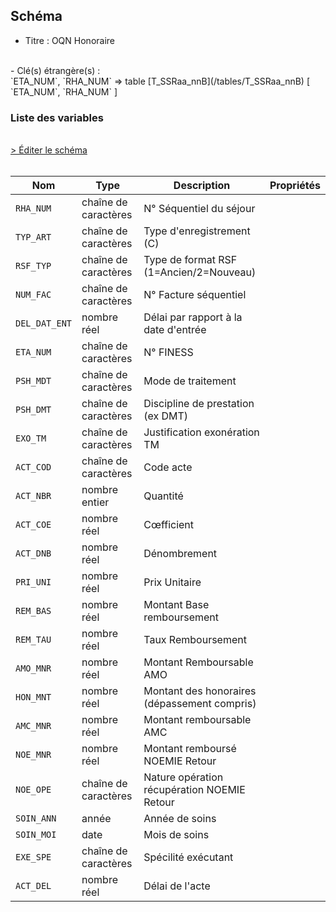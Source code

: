 ## Schéma

- Titre : OQN Honoraire
<br />
- Clé(s) étrangère(s) : <br />
`ETA_NUM`, `RHA_NUM` => table [T_SSRaa_nnB](/tables/T_SSRaa_nnB) [ `ETA_NUM`, `RHA_NUM` ]<br />

### Liste des variables
<br />
<div>
    <a href="https://gitlab.com/healthdatahub/schema-snds/edit/master/schemas/PMSI/PMSI%20SSR/T_SSRaa_nnFC.json"  
    arget="_blank" rel="noopener noreferrer">> Éditer le schéma</a>
    <OutboundLink />
</div>
<br />

Nom|Type|Description|Propriétés
-|-|-|-
`RHA_NUM`|chaîne de caractères|N° Séquentiel du séjour||
`TYP_ART`|chaîne de caractères|Type d&#x27;enregistrement (C)||
`RSF_TYP`|chaîne de caractères|Type de format RSF (1&#x3D;Ancien/2&#x3D;Nouveau)||
`NUM_FAC`|chaîne de caractères|N° Facture séquentiel||
`DEL_DAT_ENT`|nombre réel|Délai par rapport à la date d&#x27;entrée||
`ETA_NUM`|chaîne de caractères|N° FINESS||
`PSH_MDT`|chaîne de caractères|Mode de traitement||
`PSH_DMT`|chaîne de caractères|Discipline de prestation (ex DMT)||
`EXO_TM`|chaîne de caractères|Justification exonération TM||
`ACT_COD`|chaîne de caractères|Code acte||
`ACT_NBR`|nombre entier|Quantité||
`ACT_COE`|nombre réel|Cœfficient||
`ACT_DNB`|nombre réel|Dénombrement||
`PRI_UNI`|nombre réel|Prix Unitaire||
`REM_BAS`|nombre réel|Montant Base remboursement||
`REM_TAU`|nombre réel|Taux Remboursement||
`AMO_MNR`|nombre réel|Montant Remboursable AMO||
`HON_MNT`|nombre réel|Montant des honoraires (dépassement compris)||
`AMC_MNR`|nombre réel|Montant remboursable AMC||
`NOE_MNR`|nombre réel|Montant remboursé NOEMIE Retour||
`NOE_OPE`|chaîne de caractères|Nature opération récupération NOEMIE Retour||
`SOIN_ANN`|année|Année de soins||
`SOIN_MOI`|date|Mois de soins||
`EXE_SPE`|chaîne de caractères|Spécilité exécutant||
`ACT_DEL`|nombre réel|Délai de l&#x27;acte||


